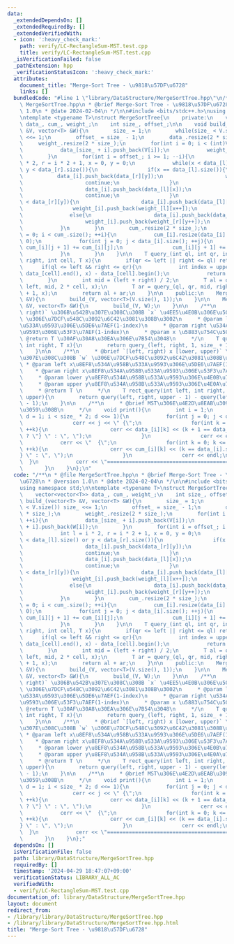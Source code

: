 ```yaml
---
data:
  _extendedDependsOn: []
  _extendedRequiredBy: []
  _extendedVerifiedWith:
  - icon: ':heavy_check_mark:'
    path: verify/LC-RectangleSum-MST.test.cpp
    title: verify/LC-RectangleSum-MST.test.cpp
  _isVerificationFailed: false
  _pathExtension: hpp
  _verificationStatusIcon: ':heavy_check_mark:'
  attributes:
    document_title: "Merge-Sort Tree - \u9818\u57DF\u6728"
    links: []
  bundledCode: "#line 1 \"library/DataStructure/MergeSortTree.hpp\"\n/**\n * @file\
    \ MergeSortTree.hpp\n * @brief Merge-Sort Tree - \u9818\u57DF\u6728\n * @version\
    \ 1.0\n * @date 2024-02-04\n */\n\n#include <bits/stdc++.h>\nusing namespace std;\n\
    \ntemplate <typename T>\nstruct MergeSortTree{\n    private:\n    vector<vector<T>>\
    \ data_, cum_, weight_;\n    int size_, offset_;\n\n    void build_(vector<T>\
    \ &V, vector<T> &W){\n        size_ = 1;\n        while(size_ < V.size()) size_\
    \ <<= 1;\n        offset_ = size_ - 1;\n        data_.resize(2 * size_);\n   \
    \     weight_.resize(2 * size_);\n        for(int i = 0; i < (int)V.size(); ++i){\n\
    \            data_[size_ + i].push_back(V[i]);\n            weight_[size_ + i].push_back(W[i]);\n\
    \        }\n        for(int i = offset_; i >= 1; --i){\n            int l = i\
    \ * 2, r = i * 2 + 1, x = 0, y = 0;\n            while(x < data_[l].size() or\
    \ y < data_[r].size()){\n                if(x == data_[l].size()){\n         \
    \           data_[i].push_back(data_[r][y]);\n                    weight_[i].push_back(weight_[r][y++]);\n\
    \                    continue;\n                }\n                if(y == data_[r].size()){\n\
    \                    data_[i].push_back(data_[l][x]);\n                    weight_[i].push_back(weight_[l][x++]);\n\
    \                    continue;\n                }\n                if(data_[l][x]\
    \ < data_[r][y]){\n                    data_[i].push_back(data_[l][x]);\n    \
    \                weight_[i].push_back(weight_[l][x++]);\n                }\n \
    \               else{\n                    data_[i].push_back(data_[r][y]);\n\
    \                    weight_[i].push_back(weight_[r][y++]);\n                }\n\
    \            }\n        }\n        cum_.resize(2 * size_);\n        for(int i\
    \ = 0; i < cum_.size(); ++i){\n            cum_[i].resize(data_[i].size() + 1,\
    \ 0);\n            for(int j = 0; j < data_[i].size(); ++j){\n               \
    \ cum_[i][j + 1] += cum_[i][j];\n                cum_[i][j + 1] += weight_[i][j];\n\
    \            }\n        }\n    }\n\n    T query_(int ql, int qr, int left, int\
    \ right, int cell, T x){\n        if(qr <= left || right <= ql) return 0;\n  \
    \      if(ql <= left && right <= qr){\n            int index = upper_bound(data_[cell].begin(),\
    \ data_[cell].end(), x) - data_[cell].begin();\n            return cum_[cell][index];\n\
    \        }\n        int mid = (left + right) / 2;\n        T al = query_(ql, qr,\
    \ left, mid, 2 * cell, x);\n        T ar = query_(ql, qr, mid, right, 2 * cell\
    \ + 1, x);\n        return al + ar;\n    }\n\n    public:\n    MergeSortTree(vector<T>\
    \ &V){\n        build_(V, vector<T>(V.size(), 1));\n    }\n\n    MergeSortTree(vector<T>\
    \ &V, vector<T> &W){\n        build_(V, W);\n    }\n\n    /**\n     * @brief `[left,\
    \ right)` \u306B\u542B\u307E\u308C\u308B `x` \u4EE5\u4E0B\u306E\u5024\u306E `w`\
    \ \u306E\u7DCF\u548C\u3092\u6C42\u3081\u308B\u3002\n     * @param left \u534A\u958B\
    \u533A\u9593\u306E\u5DE6\u7AEF(1-index)\n     * @param right \u534A\u958B\u533A\
    \u9593\u306E\u53F3\u7AEF(1-index)\n     * @param x \u5883\u754C\u5024\n     *\
    \ @return T \u30AF\u30A8\u30EA\u306E\u7B54\u3048\n     */\n    T query(int left,\
    \ int right, T x){\n        return query_(left, right, 1, size_ + 1, 1, x);\n\
    \    }\n\n    /**\n     * @brief `[left, right) x [lower, upper)` \u306B\u542B\
    \u307E\u308C\u308B `w` \u306E\u7DCF\u548C\u3092\u6C42\u3081\u308B\u3002\n    \
    \ * @param left x\u8EF8\u534A\u958B\u533A\u9593\u306E\u5DE6\u7AEF(1-index)\n \
    \    * @param right x\u8EF8\u534A\u958B\u533A\u9593\u306E\u53F3\u7AEF(1-index)\n\
    \     * @param lower y\u8EF8\u534A\u958B\u533A\u9593\u306E\u4E0B\u7AEF(1-index)\n\
    \     * @param upper y\u8EF8\u534A\u958B\u533A\u9593\u306E\u4E0A\u7AEF(1-index)\n\
    \     * @return T \n     */\n    T rect_query(int left, int right, T lower, T\
    \ upper){\n        return query(left, right, upper - 1) - query(left, right, lower\
    \ - 1);\n    }\n\n    /**\n     * @brief MST\u306E\u4E2D\u8EAB\u3092\u51FA\u529B\
    \u3059\u308B\n     */\n    void print(){\n        int i = 1;\n        for(int\
    \ d = 1; i < size_ * 2; d <<= 1){\n            for(int j = 0; j < d; ++i, ++j){\n\
    \                cerr << j << \" {\";\n                for(int k = 0; k < data_[i].size();\
    \ ++k){\n                    cerr << data_[i][k] << (k + 1 == data_[i].size()\
    \ ? \"} \" : \", \");\n                }\n                cerr << endl;\n    \
    \            cerr << \"  {\";\n                for(int k = 0; k <= data_[i].size();\
    \ ++k){\n                    cerr << cum_[i][k] << (k == data_[i].size() ? \"\
    } \" : \", \");\n                }\n                cerr << endl;\n          \
    \  }\n            cerr << \"========================================\\n\";\n \
    \       }\n    }\n};\n"
  code: "/**\n * @file MergeSortTree.hpp\n * @brief Merge-Sort Tree - \u9818\u57DF\
    \u6728\n * @version 1.0\n * @date 2024-02-04\n */\n\n#include <bits/stdc++.h>\n\
    using namespace std;\n\ntemplate <typename T>\nstruct MergeSortTree{\n    private:\n\
    \    vector<vector<T>> data_, cum_, weight_;\n    int size_, offset_;\n\n    void\
    \ build_(vector<T> &V, vector<T> &W){\n        size_ = 1;\n        while(size_\
    \ < V.size()) size_ <<= 1;\n        offset_ = size_ - 1;\n        data_.resize(2\
    \ * size_);\n        weight_.resize(2 * size_);\n        for(int i = 0; i < (int)V.size();\
    \ ++i){\n            data_[size_ + i].push_back(V[i]);\n            weight_[size_\
    \ + i].push_back(W[i]);\n        }\n        for(int i = offset_; i >= 1; --i){\n\
    \            int l = i * 2, r = i * 2 + 1, x = 0, y = 0;\n            while(x\
    \ < data_[l].size() or y < data_[r].size()){\n                if(x == data_[l].size()){\n\
    \                    data_[i].push_back(data_[r][y]);\n                    weight_[i].push_back(weight_[r][y++]);\n\
    \                    continue;\n                }\n                if(y == data_[r].size()){\n\
    \                    data_[i].push_back(data_[l][x]);\n                    weight_[i].push_back(weight_[l][x++]);\n\
    \                    continue;\n                }\n                if(data_[l][x]\
    \ < data_[r][y]){\n                    data_[i].push_back(data_[l][x]);\n    \
    \                weight_[i].push_back(weight_[l][x++]);\n                }\n \
    \               else{\n                    data_[i].push_back(data_[r][y]);\n\
    \                    weight_[i].push_back(weight_[r][y++]);\n                }\n\
    \            }\n        }\n        cum_.resize(2 * size_);\n        for(int i\
    \ = 0; i < cum_.size(); ++i){\n            cum_[i].resize(data_[i].size() + 1,\
    \ 0);\n            for(int j = 0; j < data_[i].size(); ++j){\n               \
    \ cum_[i][j + 1] += cum_[i][j];\n                cum_[i][j + 1] += weight_[i][j];\n\
    \            }\n        }\n    }\n\n    T query_(int ql, int qr, int left, int\
    \ right, int cell, T x){\n        if(qr <= left || right <= ql) return 0;\n  \
    \      if(ql <= left && right <= qr){\n            int index = upper_bound(data_[cell].begin(),\
    \ data_[cell].end(), x) - data_[cell].begin();\n            return cum_[cell][index];\n\
    \        }\n        int mid = (left + right) / 2;\n        T al = query_(ql, qr,\
    \ left, mid, 2 * cell, x);\n        T ar = query_(ql, qr, mid, right, 2 * cell\
    \ + 1, x);\n        return al + ar;\n    }\n\n    public:\n    MergeSortTree(vector<T>\
    \ &V){\n        build_(V, vector<T>(V.size(), 1));\n    }\n\n    MergeSortTree(vector<T>\
    \ &V, vector<T> &W){\n        build_(V, W);\n    }\n\n    /**\n     * @brief `[left,\
    \ right)` \u306B\u542B\u307E\u308C\u308B `x` \u4EE5\u4E0B\u306E\u5024\u306E `w`\
    \ \u306E\u7DCF\u548C\u3092\u6C42\u3081\u308B\u3002\n     * @param left \u534A\u958B\
    \u533A\u9593\u306E\u5DE6\u7AEF(1-index)\n     * @param right \u534A\u958B\u533A\
    \u9593\u306E\u53F3\u7AEF(1-index)\n     * @param x \u5883\u754C\u5024\n     *\
    \ @return T \u30AF\u30A8\u30EA\u306E\u7B54\u3048\n     */\n    T query(int left,\
    \ int right, T x){\n        return query_(left, right, 1, size_ + 1, 1, x);\n\
    \    }\n\n    /**\n     * @brief `[left, right) x [lower, upper)` \u306B\u542B\
    \u307E\u308C\u308B `w` \u306E\u7DCF\u548C\u3092\u6C42\u3081\u308B\u3002\n    \
    \ * @param left x\u8EF8\u534A\u958B\u533A\u9593\u306E\u5DE6\u7AEF(1-index)\n \
    \    * @param right x\u8EF8\u534A\u958B\u533A\u9593\u306E\u53F3\u7AEF(1-index)\n\
    \     * @param lower y\u8EF8\u534A\u958B\u533A\u9593\u306E\u4E0B\u7AEF(1-index)\n\
    \     * @param upper y\u8EF8\u534A\u958B\u533A\u9593\u306E\u4E0A\u7AEF(1-index)\n\
    \     * @return T \n     */\n    T rect_query(int left, int right, T lower, T\
    \ upper){\n        return query(left, right, upper - 1) - query(left, right, lower\
    \ - 1);\n    }\n\n    /**\n     * @brief MST\u306E\u4E2D\u8EAB\u3092\u51FA\u529B\
    \u3059\u308B\n     */\n    void print(){\n        int i = 1;\n        for(int\
    \ d = 1; i < size_ * 2; d <<= 1){\n            for(int j = 0; j < d; ++i, ++j){\n\
    \                cerr << j << \" {\";\n                for(int k = 0; k < data_[i].size();\
    \ ++k){\n                    cerr << data_[i][k] << (k + 1 == data_[i].size()\
    \ ? \"} \" : \", \");\n                }\n                cerr << endl;\n    \
    \            cerr << \"  {\";\n                for(int k = 0; k <= data_[i].size();\
    \ ++k){\n                    cerr << cum_[i][k] << (k == data_[i].size() ? \"\
    } \" : \", \");\n                }\n                cerr << endl;\n          \
    \  }\n            cerr << \"========================================\\n\";\n \
    \       }\n    }\n};"
  dependsOn: []
  isVerificationFile: false
  path: library/DataStructure/MergeSortTree.hpp
  requiredBy: []
  timestamp: '2024-04-29 18:47:07+09:00'
  verificationStatus: LIBRARY_ALL_AC
  verifiedWith:
  - verify/LC-RectangleSum-MST.test.cpp
documentation_of: library/DataStructure/MergeSortTree.hpp
layout: document
redirect_from:
- /library/library/DataStructure/MergeSortTree.hpp
- /library/library/DataStructure/MergeSortTree.hpp.html
title: "Merge-Sort Tree - \u9818\u57DF\u6728"
---
```

